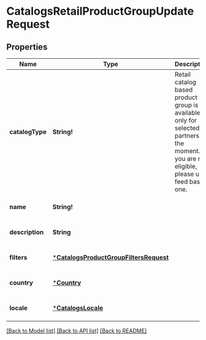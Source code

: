# CatalogsRetailProductGroupUpdateRequest

## Properties
Name | Type | Description | Notes
------------ | ------------- | ------------- | -------------
**catalogType** | **String!** | Retail catalog based product group is available only for selected partners at the moment. If you are not eligible, please use feed based one. | [optional] [default to null]
**name** | **String!** |  | [optional] [default to null]
**description** | **String** |  | [optional] [default to null]
**filters** | [***CatalogsProductGroupFiltersRequest**](CatalogsProductGroupFiltersRequest.md) |  | [optional] [default to null]
**country** | [***Country**](Country.md) |  | [optional] [default to null]
**locale** | [***CatalogsLocale**](CatalogsLocale.md) |  | [optional] [default to null]

[[Back to Model list]](../README.md#documentation-for-models) [[Back to API list]](../README.md#documentation-for-api-endpoints) [[Back to README]](../README.md)


